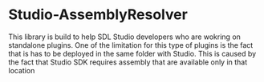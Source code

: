 Studio-AssemblyResolver
=======================

This library is build to help SDL Studio developers who are wokring on standalone plugins. One of the limitation for this type of plugins is the fact that is has to be deployed in the same folder with Studio. This is caused by the fact that Studio SDK requires assembly that are available only in that location


